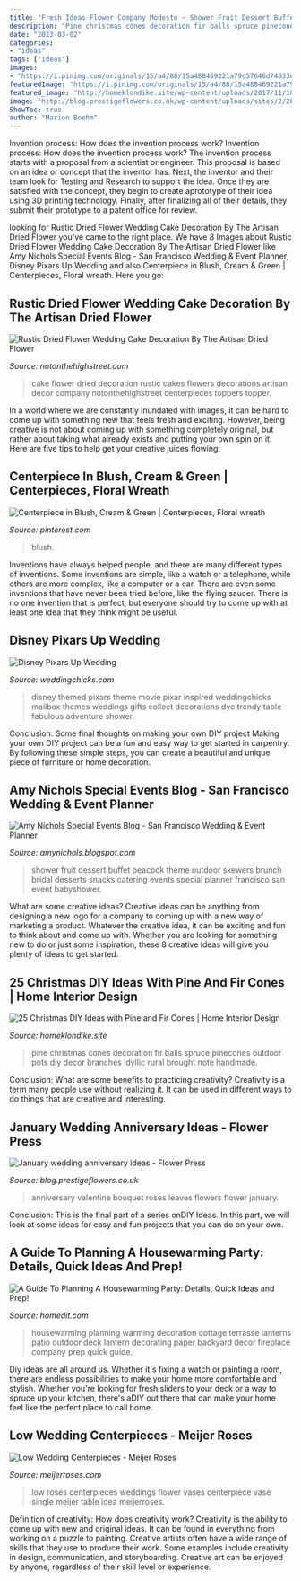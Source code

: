 ```yaml
---
title: "Fresh Ideas Flower Company Modesto ~ Shower Fruit Dessert Buffet Peacock Theme Outdoor Skewers Brunch Bridal Desserts Snacks Catering Events Special Planner Francisco San Event Babyshower"
description: "Pine christmas cones decoration fir balls spruce pinecones outdoor pots diy decor branches idyllic rural brought note handmade"
date: "2023-03-02"
categories:
- "ideas"
tags: ["ideas"]
images:
- "https://i.pinimg.com/originals/15/a4/88/15a488469221a79d57646d74033eb951.jpg"
featuredImage: "https://i.pinimg.com/originals/15/a4/88/15a488469221a79d57646d74033eb951.jpg"
featured_image: "http://homeklondike.site/wp-content/uploads/2017/11/10-pinecones-pine-fir-spruce-cones-home-decor-Christmas-decoration-ideas-eco-style-outdoor-terrace-flower-pots-red-balls-branches.jpg"
image: "http://blog.prestigeflowers.co.uk/wp-content/uploads/sites/2/2017/01/VF10010_2.jpg"
ShowToc: true
author: "Marion Boehm"
---
```



Invention process: How does the invention process work?
Invention process: How does the invention process work?
The invention process starts with a proposal from a scientist or engineer. This proposal is based on an idea or concept that the inventor has. Next, the inventor and their team look for Testing and Research to support the idea. Once they are satisfied with the concept, they begin to create aprototype of their idea using 3D printing technology. Finally, after finalizing all of their details, they submit their prototype to a patent office for review.

	

		
looking for Rustic Dried Flower Wedding Cake Decoration By The Artisan Dried Flower you've came to the right place. We have 8 Images about Rustic Dried Flower Wedding Cake Decoration By The Artisan Dried Flower like Amy Nichols Special Events Blog - San Francisco Wedding &amp; Event Planner, Disney Pixars Up Wedding and also Centerpiece in Blush, Cream &amp; Green | Centerpieces, Floral wreath. Here you go:
		
    
## Rustic Dried Flower Wedding Cake Decoration By The Artisan Dried Flower

<img loading=lazy src="https://cdn.notonthehighstreet.com/system/product_images/images/001/188/117/original_rustic-dried-flower-wedding-cake-decoration.jpg" onerror="this.onerror=null;this.src='https://tse2.mm.bing.net/th?id=OIP.jvDlFIo3C7wiSE88X8y70gHaHa&amp;pid=15.1';" alt="Rustic Dried Flower Wedding Cake Decoration By The Artisan Dried Flower">

_Source: notonthehighstreet.com_

>cake flower dried decoration rustic cakes flowers decorations artisan decor company notonthehighstreet centerpieces toppers topper. 

	

In a world where we are constantly inundated with images, it can be hard to come up with something new that feels fresh and exciting. However, being creative is not about coming up with something completely original, but rather about taking what already exists and putting your own spin on it. Here are five tips to help get your creative juices flowing:

    
## Centerpiece In Blush, Cream &amp; Green | Centerpieces, Floral Wreath

<img loading=lazy src="https://i.pinimg.com/originals/15/a4/88/15a488469221a79d57646d74033eb951.jpg" onerror="this.onerror=null;this.src='https://tse3.mm.bing.net/th?id=OIP.4jrWuFxtgJ4-v3hoEh573AHaLH&amp;pid=15.1';" alt="Centerpiece in Blush, Cream &amp; Green | Centerpieces, Floral wreath">

_Source: pinterest.com_

>blush. 

	

Inventions have always helped people, and there are many different types of inventions. Some inventions are simple, like a watch or a telephone, while others are more complex, like a computer or a car. There are even some inventions that have never been tried before, like the flying saucer. There is no one invention that is perfect, but everyone should try to come up with at least one idea that they think might be useful.

    
## Disney Pixars Up Wedding

<img loading=lazy src="http://file.weddingchicks.com/168134_disney-pixars-up-wedding.jpg" onerror="this.onerror=null;this.src='https://tse4.mm.bing.net/th?id=OIP.dixBBLoBFDntd0jg1-RNVAHaNr&amp;pid=15.1';" alt="Disney Pixars Up Wedding">

_Source: weddingchicks.com_

>disney themed pixars theme movie pixar inspired weddingchicks mailbox themes weddings gifts collect decorations dye trendy table fabulous adventure shower. 

	

Conclusion: Some final thoughts on making your own DIY project
Making your own DIY project can be a fun and easy way to get started in carpentry. By following these simple steps, you can create a beautiful and unique piece of furniture or home decoration.

    
## Amy Nichols Special Events Blog - San Francisco Wedding &amp; Event Planner

<img loading=lazy src="http://3.bp.blogspot.com/-v2Q98N4zeRY/TtRH0n4T-0I/AAAAAAAAA08/8Fx8c3y3sX4/s1600/IMG_7604.jpg" onerror="this.onerror=null;this.src='https://tse3.mm.bing.net/th?id=OIP.JYjnkKoOxWKFEDFKcGj2LAHaLG&amp;pid=15.1';" alt="Amy Nichols Special Events Blog - San Francisco Wedding &amp; Event Planner">

_Source: amynichols.blogspot.com_

>shower fruit dessert buffet peacock theme outdoor skewers brunch bridal desserts snacks catering events special planner francisco san event babyshower. 

	

What are some creative ideas?
Creative ideas can be anything from designing a new logo for a company to coming up with a new way of marketing a product. Whatever the creative idea, it can be exciting and fun to think about and come up with. Whether you are looking for something new to do or just some inspiration, these 8 creative ideas will give you plenty of ideas to get started.

    
## 25 Christmas DIY Ideas With Pine And Fir Cones | Home Interior Design

<img loading=lazy src="http://homeklondike.site/wp-content/uploads/2017/11/10-pinecones-pine-fir-spruce-cones-home-decor-Christmas-decoration-ideas-eco-style-outdoor-terrace-flower-pots-red-balls-branches.jpg" onerror="this.onerror=null;this.src='https://tse3.mm.bing.net/th?id=OIP.ECQGjD4gqopteLOXD8keaAHaJ4&amp;pid=15.1';" alt="25 Christmas DIY Ideas with Pine and Fir Cones | Home Interior Design">

_Source: homeklondike.site_

>pine christmas cones decoration fir balls spruce pinecones outdoor pots diy decor branches idyllic rural brought note handmade. 

	

Conclusion: What are some benefits to practicing creativity?
Creativity is a term many people use without realizing it. It can be used in different ways to do things that are creative and interesting.

    
## January Wedding Anniversary Ideas - Flower Press

<img loading=lazy src="http://blog.prestigeflowers.co.uk/wp-content/uploads/sites/2/2017/01/VF10010_2.jpg" onerror="this.onerror=null;this.src='https://tse3.mm.bing.net/th?id=OIP.8y888JKxVp9TfsFBVj18KgHaII&amp;pid=15.1';" alt="January wedding anniversary ideas - Flower Press">

_Source: blog.prestigeflowers.co.uk_

>anniversary valentine bouquet roses leaves flowers flower january. 

	

Conclusion:
This is the final part of a series onDIY Ideas. In this part, we will look at some ideas for easy and fun projects that you can do on your own.

    
## A Guide To Planning A Housewarming Party: Details, Quick Ideas And Prep!

<img loading=lazy src="http://cdn.homedit.com/wp-content/uploads/2015/08/House-warming-party-minimum-decoration.jpg" onerror="this.onerror=null;this.src='https://tse2.mm.bing.net/th?id=OIP.iUcm57ERtMBG5p5gojZEqAHaE7&amp;pid=15.1';" alt="A Guide To Planning A Housewarming Party: Details, Quick Ideas and Prep!">

_Source: homedit.com_

>housewarming planning warming decoration cottage terrasse lanterns patio outdoor deck lantern decorating paper backyard decor fireplace company prep quick guide. 

	

Diy ideas are all around us. Whether it's fixing a watch or painting a room, there are endless possibilities to make your home more comfortable and stylish. Whether you're looking for fresh sliders to your deck or a way to spruce up your kitchen, there's aDIY out there that can make your home feel like the perfect place to call home.

    
## Low Wedding Centerpieces - Meijer Roses

<img loading=lazy src="https://meijerroses.com/wp-content/uploads/2015/08/low-wedding-centerpiece-1.jpg" onerror="this.onerror=null;this.src='https://tse4.mm.bing.net/th?id=OIP.KsZw8KfDybIxlvIoHSh8XgHaLH&amp;pid=15.1';" alt="Low Wedding Centerpieces - Meijer Roses">

_Source: meijerroses.com_

>low roses centerpieces weddings flower vases centerpiece vase single meijer table idea meijerroses. 

	

Definition of creativity: How does creativity work?
Creativity is the ability to come up with new and original ideas. It can be found in everything from working on a puzzle to painting. Creative artists often have a wide range of skills that they use to produce their work. Some examples include creativity in design, communication, and storyboarding. Creative art can be enjoyed by anyone, regardless of their skill level or experience.

